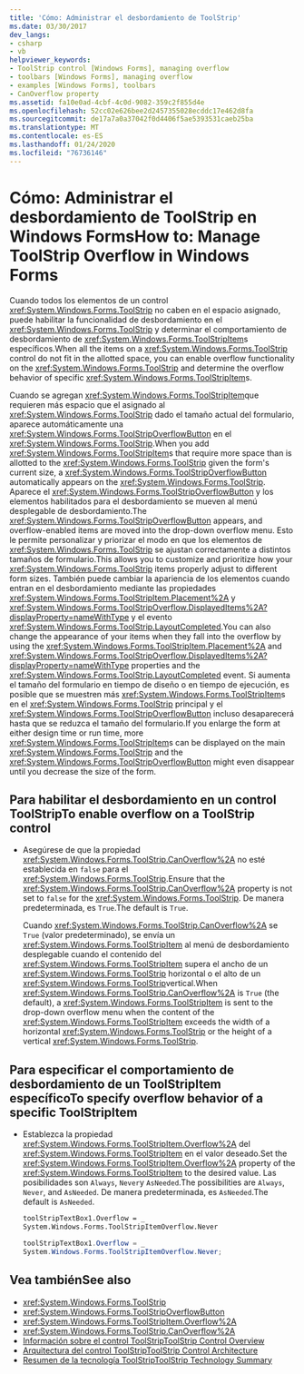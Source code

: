 ```yaml
---
title: 'Cómo: Administrar el desbordamiento de ToolStrip'
ms.date: 03/30/2017
dev_langs:
- csharp
- vb
helpviewer_keywords:
- ToolStrip control [Windows Forms], managing overflow
- toolbars [Windows Forms], managing overflow
- examples [Windows Forms], toolbars
- CanOverflow property
ms.assetid: fa10e0ad-4cbf-4c0d-9082-359c2f855d4e
ms.openlocfilehash: 52cc02e626bee2d2457355028ecddc17e462d8fa
ms.sourcegitcommit: de17a7a0a37042f0d4406f5ae5393531caeb25ba
ms.translationtype: MT
ms.contentlocale: es-ES
ms.lasthandoff: 01/24/2020
ms.locfileid: "76736146"
---
```

# <a name="how-to-manage-toolstrip-overflow-in-windows-forms"></a><span data-ttu-id="aa103-102">Cómo: Administrar el desbordamiento de ToolStrip en Windows Forms</span><span class="sxs-lookup"><span data-stu-id="aa103-102">How to: Manage ToolStrip Overflow in Windows Forms</span></span>

<span data-ttu-id="aa103-103">Cuando todos los elementos de un control <xref:System.Windows.Forms.ToolStrip> no caben en el espacio asignado, puede habilitar la funcionalidad de desbordamiento en el <xref:System.Windows.Forms.ToolStrip> y determinar el comportamiento de desbordamiento de <xref:System.Windows.Forms.ToolStripItem>s específicos.</span><span class="sxs-lookup"><span data-stu-id="aa103-103">When all the items on a <xref:System.Windows.Forms.ToolStrip> control do not fit in the allotted space, you can enable overflow functionality on the <xref:System.Windows.Forms.ToolStrip> and determine the overflow behavior of specific <xref:System.Windows.Forms.ToolStripItem>s.</span></span>

<span data-ttu-id="aa103-104">Cuando se agregan <xref:System.Windows.Forms.ToolStripItem>que requieren más espacio que el asignado al <xref:System.Windows.Forms.ToolStrip> dado el tamaño actual del formulario, aparece automáticamente una <xref:System.Windows.Forms.ToolStripOverflowButton> en el <xref:System.Windows.Forms.ToolStrip>.</span><span class="sxs-lookup"><span data-stu-id="aa103-104">When you add <xref:System.Windows.Forms.ToolStripItem>s that require more space than is allotted to the <xref:System.Windows.Forms.ToolStrip> given the form's current size, a <xref:System.Windows.Forms.ToolStripOverflowButton> automatically appears on the <xref:System.Windows.Forms.ToolStrip>.</span></span> <span data-ttu-id="aa103-105">Aparece el <xref:System.Windows.Forms.ToolStripOverflowButton> y los elementos habilitados para el desbordamiento se mueven al menú desplegable de desbordamiento.</span><span class="sxs-lookup"><span data-stu-id="aa103-105">The <xref:System.Windows.Forms.ToolStripOverflowButton> appears, and overflow-enabled items are moved into the drop-down overflow menu.</span></span> <span data-ttu-id="aa103-106">Esto le permite personalizar y priorizar el modo en que los elementos de <xref:System.Windows.Forms.ToolStrip> se ajustan correctamente a distintos tamaños de formulario.</span><span class="sxs-lookup"><span data-stu-id="aa103-106">This allows you to customize and prioritize how your <xref:System.Windows.Forms.ToolStrip> items properly adjust to different form sizes.</span></span> <span data-ttu-id="aa103-107">También puede cambiar la apariencia de los elementos cuando entran en el desbordamiento mediante las propiedades <xref:System.Windows.Forms.ToolStripItem.Placement%2A> y <xref:System.Windows.Forms.ToolStripOverflow.DisplayedItems%2A?displayProperty=nameWithType> y el evento <xref:System.Windows.Forms.ToolStrip.LayoutCompleted>.</span><span class="sxs-lookup"><span data-stu-id="aa103-107">You can also change the appearance of your items when they fall into the overflow by using the <xref:System.Windows.Forms.ToolStripItem.Placement%2A> and <xref:System.Windows.Forms.ToolStripOverflow.DisplayedItems%2A?displayProperty=nameWithType> properties and the <xref:System.Windows.Forms.ToolStrip.LayoutCompleted> event.</span></span> <span data-ttu-id="aa103-108">Si aumenta el tamaño del formulario en tiempo de diseño o en tiempo de ejecución, es posible que se muestren más <xref:System.Windows.Forms.ToolStripItem>s en el <xref:System.Windows.Forms.ToolStrip> principal y el <xref:System.Windows.Forms.ToolStripOverflowButton> incluso desaparecerá hasta que se reduzca el tamaño del formulario.</span><span class="sxs-lookup"><span data-stu-id="aa103-108">If you enlarge the form at either design time or run time, more <xref:System.Windows.Forms.ToolStripItem>s can be displayed on the main <xref:System.Windows.Forms.ToolStrip> and the <xref:System.Windows.Forms.ToolStripOverflowButton> might even disappear until you decrease the size of the form.</span></span>

## <a name="to-enable-overflow-on-a-toolstrip-control"></a><span data-ttu-id="aa103-109">Para habilitar el desbordamiento en un control ToolStrip</span><span class="sxs-lookup"><span data-stu-id="aa103-109">To enable overflow on a ToolStrip control</span></span>

- <span data-ttu-id="aa103-110">Asegúrese de que la propiedad <xref:System.Windows.Forms.ToolStrip.CanOverflow%2A> no esté establecida en `false` para el <xref:System.Windows.Forms.ToolStrip>.</span><span class="sxs-lookup"><span data-stu-id="aa103-110">Ensure that the <xref:System.Windows.Forms.ToolStrip.CanOverflow%2A> property is not set to `false` for the <xref:System.Windows.Forms.ToolStrip>.</span></span> <span data-ttu-id="aa103-111">De manera predeterminada, es `True`.</span><span class="sxs-lookup"><span data-stu-id="aa103-111">The default is `True`.</span></span>

     <span data-ttu-id="aa103-112">Cuando <xref:System.Windows.Forms.ToolStrip.CanOverflow%2A> se `True` (valor predeterminado), se envía un <xref:System.Windows.Forms.ToolStripItem> al menú de desbordamiento desplegable cuando el contenido del <xref:System.Windows.Forms.ToolStripItem> supera el ancho de un <xref:System.Windows.Forms.ToolStrip> horizontal o el alto de un <xref:System.Windows.Forms.ToolStrip>vertical.</span><span class="sxs-lookup"><span data-stu-id="aa103-112">When <xref:System.Windows.Forms.ToolStrip.CanOverflow%2A> is `True` (the default), a <xref:System.Windows.Forms.ToolStripItem> is sent to the drop-down overflow menu when the content of the <xref:System.Windows.Forms.ToolStripItem> exceeds the width of a horizontal <xref:System.Windows.Forms.ToolStrip> or the height of a vertical <xref:System.Windows.Forms.ToolStrip>.</span></span>

## <a name="to-specify-overflow-behavior-of-a-specific-toolstripitem"></a><span data-ttu-id="aa103-113">Para especificar el comportamiento de desbordamiento de un ToolStripItem específico</span><span class="sxs-lookup"><span data-stu-id="aa103-113">To specify overflow behavior of a specific ToolStripItem</span></span>

- <span data-ttu-id="aa103-114">Establezca la propiedad <xref:System.Windows.Forms.ToolStripItem.Overflow%2A> del <xref:System.Windows.Forms.ToolStripItem> en el valor deseado.</span><span class="sxs-lookup"><span data-stu-id="aa103-114">Set the <xref:System.Windows.Forms.ToolStripItem.Overflow%2A> property of the <xref:System.Windows.Forms.ToolStripItem> to the desired value.</span></span> <span data-ttu-id="aa103-115">Las posibilidades son `Always`, `Never`y `AsNeeded`.</span><span class="sxs-lookup"><span data-stu-id="aa103-115">The possibilities are `Always`, `Never`, and `AsNeeded`.</span></span> <span data-ttu-id="aa103-116">De manera predeterminada, es `AsNeeded`.</span><span class="sxs-lookup"><span data-stu-id="aa103-116">The default is `AsNeeded`.</span></span>

    ```vb
    toolStripTextBox1.Overflow = _
    System.Windows.Forms.ToolStripItemOverflow.Never
    ```

    ```csharp
    toolStripTextBox1.Overflow = _
    System.Windows.Forms.ToolStripItemOverflow.Never;
    ```

## <a name="see-also"></a><span data-ttu-id="aa103-117">Vea también</span><span class="sxs-lookup"><span data-stu-id="aa103-117">See also</span></span>

- <xref:System.Windows.Forms.ToolStrip>
- <xref:System.Windows.Forms.ToolStripOverflowButton>
- <xref:System.Windows.Forms.ToolStripItem.Overflow%2A>
- <xref:System.Windows.Forms.ToolStrip.CanOverflow%2A>
- [<span data-ttu-id="aa103-118">Información sobre el control ToolStrip</span><span class="sxs-lookup"><span data-stu-id="aa103-118">ToolStrip Control Overview</span></span>](toolstrip-control-overview-windows-forms.md)
- [<span data-ttu-id="aa103-119">Arquitectura del control ToolStrip</span><span class="sxs-lookup"><span data-stu-id="aa103-119">ToolStrip Control Architecture</span></span>](toolstrip-control-architecture.md)
- [<span data-ttu-id="aa103-120">Resumen de la tecnología ToolStrip</span><span class="sxs-lookup"><span data-stu-id="aa103-120">ToolStrip Technology Summary</span></span>](toolstrip-technology-summary.md)

